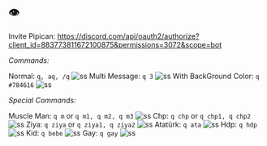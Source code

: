 ## 👁️
Invite Pipican: https://discord.com/api/oauth2/authorize?client_id=883773811672100875&permissions=3072&scope=bot

_Commands:_

Normal: ```q, aq, /q```
![ss](https://cdn.discordapp.com/attachments/892436033248038932/898281720992911370/vaze_anani_patpat.png)
Multi Message: ```q 3```
![ss](https://cdn.discordapp.com/attachments/804317488715792414/898881232442634260/vaze_anani_patpat.png)
With BackGround Color: ```q #784616```
![ss](https://cdn.discordapp.com/attachments/815641414645186570/898881453176279080/bett_anani_patpat.png)

_Special Commands:_

Muscle Man: ```q m``` or ```q m1, q m2, q m3```
![ss](https://cdn.discordapp.com/attachments/815641414645186570/898881607153365024/vaze_anani_patpat.png)
Chp: ```q chp``` or ```q chp1, q chp2```
![ss](https://cdn.discordapp.com/attachments/815641414645186570/898882021449936926/vaze_anani_patpat.png)
Ziya: ```q ziya``` or ```q ziya1, q ziya2```
![ss](https://cdn.discordapp.com/attachments/804317488715792414/898882895077335100/enco_anani_patpat.png)
Atatürk: ```q ata```
![ss](https://cdn.discordapp.com/attachments/815641414645186570/898880351223574528/hakki_anani_patpat.png)
Hdp: ```q hdp```
![ss](https://cdn.discordapp.com/attachments/815641414645186570/898883087214190632/canis_anani_patpat.png)
Kid: ```q bebe```
![ss](https://cdn.discordapp.com/attachments/815641414645186570/898883206772834344/hakki_anani_patpat.png)
Gay: ```q gay```
![ss](https://cdn.discordapp.com/attachments/815641414645186570/898883386268069898/vaze_anani_patpat.png)


